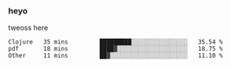 ### heyo
tweoss here

<!--START_SECTION:waka-->

```text
Clojure   35 mins         █████████░░░░░░░░░░░░░░░░   35.54 %
pdf       18 mins         ████▓░░░░░░░░░░░░░░░░░░░░   18.75 %
Other     11 mins         ██▓░░░░░░░░░░░░░░░░░░░░░░   11.10 %
```

<!--END_SECTION:waka-->

<!--
**Tweoss/tweoss** is a ✨ _special_ ✨ repository because its `README.md` (this file) appears on your GitHub profile.

Here are some ideas to get you started:

- 🔭 I’m currently working on ...
- 🌱 I’m currently learning ...
- 👯 I’m looking to collaborate on ...
- 🤔 I’m looking for help with ...
- 💬 Ask me about ...
- 📫 How to reach me: ...
- 😄 Pronouns: ...
- ⚡ Fun fact: ...
-->
